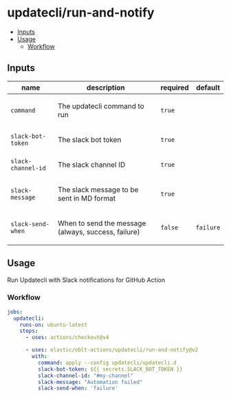 # updatecli/run-and-notify

* [Inputs](#inputs)
* [Usage](#usage)
  * [Workflow](#workflow)

## Inputs

| name               | description                                               | required | default  |
|--------------------|-----------------------------------------------------------|----------|----------|
| `command`          | <p>The updatecli command to run</p>                       | `true`   |          |
| `slack-bot-token`  | <p>The slack bot token</p>                                | `true`   |          |
| `slack-channel-id` | <p>The slack channel ID</p>                               | `true`   |          |
| `slack-message`    | <p>The slack message to be sent in MD format</p>          | `true`   |          |
| `slack-send-when`  | <p>When to send the message (always, success, failure)</p>| `false`  | `failure` |

## Usage

Run Updatecli with Slack notifications for GitHub Action

### Workflow

```yaml
jobs:
  updatecli:
    runs-on: ubuntu-latest
    steps:
      - uses: actions/checkout@v4

      - uses: elastic/oblt-actions/updatecli/run-and-notify@v2
        with:
          command: apply --config updatecli/updatecli.d
          slack-bot-token: ${{ secrets.SLACK_BOT_TOKEN }}
          slack-channel-id: "#my-channel"
          slack-message: "Automation failed"
          slack-send-when: 'failure'
```

